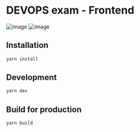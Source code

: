 # DEVOPS exam  - Frontend

![image](https://user-images.githubusercontent.com/51080275/154508744-a1183d04-7657-478a-af2f-5fcd40f2d8a9.png)
![image](https://user-images.githubusercontent.com/51080275/154508857-25106846-5295-42ac-a630-60b54710417c.png)


## Installation

```bash
yarn install
```

## Development

```bash
yarn dev
```

## Build for production

```bash
yarn build
```
